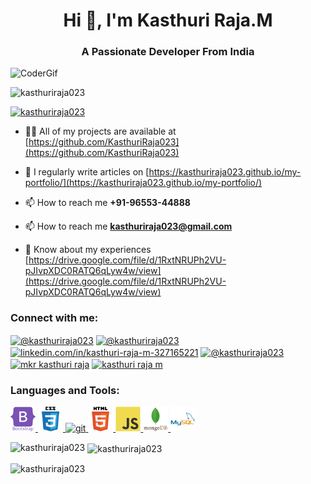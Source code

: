<h1 align="center">Hi 👋, I'm Kasthuri Raja.M</h1>
<h3 align="center">A Passionate Developer From India</h3>

<img src="https://camo.githubusercontent.com/d3a9f3a787ffc69aa73aa0a5cb5a29b968b823b62d80f7b589a705664dde9e2b/68747470733a2f2f7777772e627970656f706c652e636f6d2f77702d636f6e74656e742f75706c6f6164732f323031392f30332f70656f706c652d61742d776f726b2e676966" alt="CoderGif" />

<p align="left"> <img src="https://komarev.com/ghpvc/?username=kasthuriraja023&label=Profile%20views&color=0e75b6&style=flat" alt="kasthuriraja023" /> </p>

<p align="left"> <a href="https://github.com/ryo-ma/github-profile-trophy"><img src="https://github-profile-trophy.vercel.app/?username=kasthuriraja023" alt="kasthuriraja023" /></a> </p>

- 👨‍💻 All of my projects are available at [https://github.com/KasthuriRaja023](https://github.com/KasthuriRaja023)

- 📝 I regularly write articles on [https://kasthuriraja023.github.io/my-portfolio/](https://kasthuriraja023.github.io/my-portfolio/)

- 📫 How to reach me **+91-96553-44888**

- 📫 How to reach me **kasthuriraja023@gmail.com**

- 📄 Know about my experiences [https://drive.google.com/file/d/1RxtNRUPh2VU-pJIvpXDC0RATQ6qLyw4w/view](https://drive.google.com/file/d/1RxtNRUPh2VU-pJIvpXDC0RATQ6qLyw4w/view)

<h3 align="left">Connect with me:</h3>
<p align="left">
<a href="https://codepen.io/kasthuriraja023" target="blank"><img align="center" src="https://raw.githubusercontent.com/rahuldkjain/github-profile-readme-generator/master/src/images/icons/Social/codepen.svg" alt="@kasthuriraja023" height="30" width="40" /></a>
<a href="https://twitter.com/kasthuriraja023" target="blank"><img align="center" src="https://raw.githubusercontent.com/rahuldkjain/github-profile-readme-generator/master/src/images/icons/Social/twitter.svg" alt="@kasthuriraja023" height="30" width="40" /></a>
<a href="https://linkedin.com/in/kasthuri-raja-m-327165221" target="blank"><img align="center" src="https://raw.githubusercontent.com/rahuldkjain/github-profile-readme-generator/master/src/images/icons/Social/linked-in-alt.svg" alt="linkedin.com/in/kasthuri-raja-m-327165221" height="30" width="40" /></a>
<a href="https://codesandbox.io/dashboard/home?workspace=72a3c841-0aac-4916-8a1c-3bf2ea64386d" target="blank"><img align="center" src="https://raw.githubusercontent.com/rahuldkjain/github-profile-readme-generator/master/src/images/icons/Social/codesandbox.svg" alt="@kasthuriraja023" height="30" width="40" /></a>
<a href="https://www.kaggle.com/mkrkasthuriraja" target="blank"><img align="center" src="https://raw.githubusercontent.com/rahuldkjain/github-profile-readme-generator/master/src/images/icons/Social/kaggle.svg" alt="mkr kasthuri raja" height="30" width="40" /></a>
<a href="https://www.youtube.com/channel/ucfn1qhy5awiuibbozqb0lmg" target="blank"><img align="center" src="https://raw.githubusercontent.com/rahuldkjain/github-profile-readme-generator/master/src/images/icons/Social/youtube.svg" alt="kasthuri raja m" height="30" width="40" /></a>
</p>

<h3 align="left">Languages and Tools:</h3>
<p align="left"> <a href="https://getbootstrap.com" target="_blank" rel="noreferrer"> <img src="https://raw.githubusercontent.com/devicons/devicon/master/icons/bootstrap/bootstrap-plain-wordmark.svg" alt="bootstrap" width="40" height="40"/> </a> <a href="https://www.w3schools.com/css/" target="_blank" rel="noreferrer"> <img src="https://raw.githubusercontent.com/devicons/devicon/master/icons/css3/css3-original-wordmark.svg" alt="css3" width="40" height="40"/> </a> <a href="https://git-scm.com/" target="_blank" rel="noreferrer"> <img src="https://www.vectorlogo.zone/logos/git-scm/git-scm-icon.svg" alt="git" width="40" height="40"/> </a> <a href="https://www.w3.org/html/" target="_blank" rel="noreferrer"> <img src="https://raw.githubusercontent.com/devicons/devicon/master/icons/html5/html5-original-wordmark.svg" alt="html5" width="40" height="40"/> </a> <a href="https://developer.mozilla.org/en-US/docs/Web/JavaScript" target="_blank" rel="noreferrer"> <img src="https://raw.githubusercontent.com/devicons/devicon/master/icons/javascript/javascript-original.svg" alt="javascript" width="40" height="40"/> </a> <a href="https://www.mongodb.com/" target="_blank" rel="noreferrer"> <img src="https://raw.githubusercontent.com/devicons/devicon/master/icons/mongodb/mongodb-original-wordmark.svg" alt="mongodb" width="40" height="40"/> </a> <a href="https://www.mysql.com/" target="_blank" rel="noreferrer"> <img src="https://raw.githubusercontent.com/devicons/devicon/master/icons/mysql/mysql-original-wordmark.svg" alt="mysql" width="40" height="40"/> </a> </p>

<p><img align="left" src="https://github-readme-stats.vercel.app/api/top-langs?username=kasthuriraja023&show_icons=true&locale=en&layout=compact" alt="kasthuriraja023" /></p>

<p>&nbsp;<img align="center" src="https://github-readme-stats.vercel.app/api?username=kasthuriraja023&show_icons=true&locale=en" alt="kasthuriraja023" /></p>

<p><img align="center" src="https://github-readme-streak-stats.herokuapp.com/?user=kasthuriraja023&" alt="kasthuriraja023" /></p>

